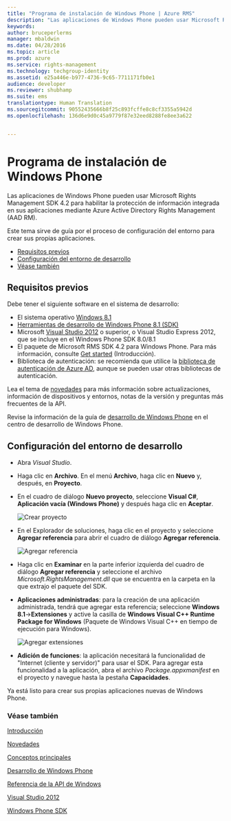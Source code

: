 ```yaml
---
title: "Programa de instalación de Windows Phone | Azure RMS"
description: "Las aplicaciones de Windows Phone pueden usar Microsoft Rights Management SDK 4.2 para habilitar la protección de información integrada en la aplicación."
keywords: 
author: bruceperlerms
manager: mbaldwin
ms.date: 04/28/2016
ms.topic: article
ms.prod: azure
ms.service: rights-management
ms.technology: techgroup-identity
ms.assetid: e25a446e-b977-4736-9c65-7711171fb0e1
audience: developer
ms.reviewer: shubhamp
ms.suite: ems
translationtype: Human Translation
ms.sourcegitcommit: 90552435666b8f25c893fcffe8c8cf3355a5942d
ms.openlocfilehash: 136d6e9d0c45a9779f87e32eed8288fe8ee3a622


---
```


# Programa de instalación de Windows Phone


Las aplicaciones de Windows Phone pueden usar Microsoft Rights Management SDK 4.2 para habilitar la protección de información integrada en sus aplicaciones mediante Azure Active Directory Rights Management (AAD RM).

Este tema sirve de guía por el proceso de configuración del entorno para crear sus propias aplicaciones.

-   [Requisitos previos](#prerequisites)
-   [Configuración del entorno de desarrollo](#configuring_your_development_environment)
-   [Véase también](#see_also)

## Requisitos previos


Debe tener el siguiente software en el sistema de desarrollo:

-   El sistema operativo [Windows 8.1](http://windows.microsoft.com/en-US/windows-8/meet)
-   [Herramientas de desarrollo de Windows Phone 8.1 (SDK)](http://dev.windowsphone.com/en-us/downloadsdk)
-   Microsoft [Visual Studio 2012](http://www.microsoft.com/visualstudio/eng/products/visual-studio-overview) o superior, o Visual Studio Express 2012, que se incluye en el Windows Phone SDK 8.0/8.1
-   El paquete de Microsoft RMS SDK 4.2 para Windows Phone. Para más información, consulte [Get started](get-started.md) (Introducción).
-   Biblioteca de autenticación: se recomienda que utilice la [biblioteca de autenticación de Azure AD](https://msdn.microsoft.com/en-us/library/jj573266.aspx), aunque se pueden usar otras bibliotecas de autenticación.

Lea el tema de [novedades](release-notes.md) para más información sobre actualizaciones, información de dispositivos y entornos, notas de la versión y preguntas más frecuentes de la API.

Revise la información de la guía de [desarrollo de Windows Phone](https://msdn.microsoft.com/en-us/library/windowsphone/develop/ff402535.aspx) en el centro de desarrollo de Windows Phone.

## Configuración del entorno de desarrollo


-   Abra *Visual Studio*.
-   Haga clic en **Archivo**. En el menú **Archivo**, haga clic en **Nuevo** y, después, en **Proyecto**.
-   En el cuadro de diálogo **Nuevo proyecto**, seleccione **Visual C\#**, **Aplicación vacía (Windows Phone)** y después haga clic en **Aceptar**.

    ![Crear proyecto](../media/wpsetup-newproj.png)

-   En el Explorador de soluciones, haga clic en el proyecto y seleccione **Agregar referencia** para abrir el cuadro de diálogo **Agregar referencia**.

    ![Agregar referencia](../media/wpsetup-addref.png)

-   Haga clic en **Examinar** en la parte inferior izquierda del cuadro de diálogo **Agregar referencia** y seleccione el archivo *Microsoft.RightsManagement.dll* que se encuentra en la carpeta en la que extrajo el paquete del SDK.
-   **Aplicaciones administradas**: para la creación de una aplicación administrada, tendrá que agregar esta referencia; seleccione **Windows 8.1**-&gt;**Extensiones** y active la casilla de **Windows Visual C++ Runtime Package for Windows** (Paquete de Windows Visual C++ en tiempo de ejecución para Windows).

    ![Agregar extensiones](../media/wpsetup-refmngr.png)

-   **Adición de funciones**: la aplicación necesitará la funcionalidad de "Internet (cliente y servidor)" para usar el SDK. Para agregar esta funcionalidad a la aplicación, abra el archivo *Package.appxmanifest* en el proyecto y navegue hasta la pestaña **Capacidades**.

Ya está listo para crear sus propias aplicaciones nuevas de Windows Phone.

### Véase también

[Introducción](get-started.md)

[Novedades](release-notes.md)

[Conceptos principales](core-concepts.md)

[Desarrollo de Windows Phone](https://msdn.microsoft.com/en-us/library/windowsphone/develop/ff402535.aspx)

[Referencia de la API de Windows](/rights-management/sdk/4.2/api/winrt/Microsoft.RightsManagement)

[Visual Studio 2012](http://www.microsoft.com/visualstudio/eng/products/visual-studio-overview)

[Windows Phone SDK](http://dev.windowsphone.com/en-us/downloadsdk)

 

 






<!--HONumber=Jun16_HO4-->


